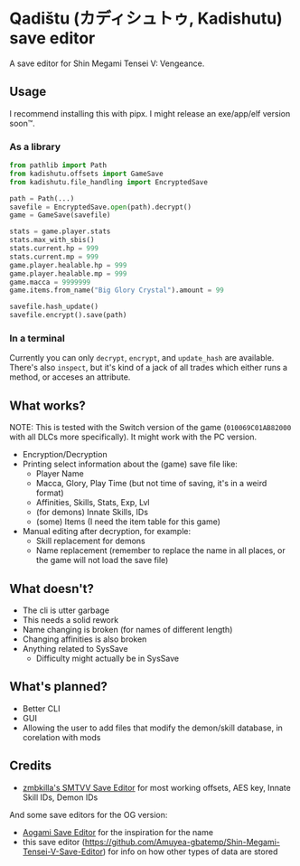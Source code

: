 # Qadištu (カディシュトゥ, Kadishutu) save editor

A save editor for Shin Megami Tensei V: Vengeance.

## Usage

I recommend installing this with pipx.
I might release an exe/app/elf version soon™.

### As a library

```python
from pathlib import Path
from kadishutu.offsets import GameSave
from kadishutu.file_handling import EncryptedSave

path = Path(...)
savefile = EncryptedSave.open(path).decrypt()
game = GameSave(savefile)

stats = game.player.stats
stats.max_with_sbis()
stats.current.hp = 999
stats.current.mp = 999
game.player.healable.hp = 999
game.player.healable.mp = 999
game.macca = 9999999
game.items.from_name("Big Glory Crystal").amount = 99

savefile.hash_update()
savefile.encrypt().save(path)
```

### In a terminal

Currently you can only `decrypt`, `encrypt`, and `update_hash` are available.  
There's also `inspect`, but it's kind of a jack of all trades which either runs a method, or acceses an attribute.

## What works?

NOTE: This is tested with the Switch version of the game (`010069C01AB82000`
with all DLCs more specifically). It might work with the PC version.

- Encryption/Decryption
- Printing select information about the (game) save file like:
  - Player Name
  - Macca, Glory, Play Time (but not time of saving, it's in a weird format)
  - Affinities, Skills, Stats, Exp, Lvl
  - (for demons) Innate Skills, IDs
  - (some) Items (I need the item table for this game)
- Manual editing after decryption, for example:
  - Skill replacement for demons
  - Name replacement (remember to replace the name in all places, or the game
    will not load the save file)

## What doesn't?

- The cli is utter garbage
- This needs a solid rework
- Name changing is broken (for names of different length)
- Changing affinities is also broken
- Anything related to SysSave
  - Difficulty might actually be in SysSave

## What's planned?

- Better CLI
- GUI
- Allowing the user to add files that modify the demon/skill database, in
  corelation with mods

## Credits

- [zmbkilla's SMTVV Save Editor](https://github.com/zmbkilla/SMTV-VSaveEditor/tree/e8def6cd038d1a3d23d5bdc7612b1fd13808dfaf)
  for most working offsets, AES key, Innate Skill IDs, Demon IDs

And some save editors for the OG version:

- [Aogami Save Editor](https://github.com/supremetakoyaki/Aogami)
  for the inspiration for the name
- this save editor
  (<https://github.com/Amuyea-gbatemp/Shin-Megami-Tensei-V-Save-Editor>)
  for info on how other types of data are stored
